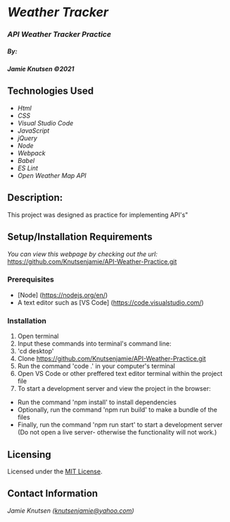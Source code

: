 # _Weather Tracker_


### _API Weather Tracker Practice_

##### By:
#####  _**Jamie Knutsen**_ _©2021_


## Technologies Used

* _Html_
* _CSS_
* _Visual Studio Code_
* _JavaScript_
* _jQuery_
* _Node_
* _Webpack_
* _Babel_
* _ES Lint_
* _Open Weather Map API_


## Description: 
This project was designed as practice for implementing API's"


## Setup/Installation Requirements
_You can view this webpage by checking out the url:_
https://github.com/Knutsenjamie/API-Weather-Practice.git

### Prerequisites
* [Node] (https://nodejs.org/en/)
* A text editor such as [VS Code] (https://code.visualstudio.com/)

### Installation
1. Open terminal
2. Input these commands into terminal's command line:
3. 'cd desktop'
4. Clone https://github.com/Knutsenjamie/API-Weather-Practice.git
5. Run the command 'code .' in your computer's terminal
6. Open VS Code or other preffered text editor terminal within the project file
7. To start a development server and view the project in the browser:
  * Run the command 'npm install' to install dependencies
  * Optionally, run the command 'npm run build' to make a bundle of the files
  * Finally, run the command 'npm run start' to start a development server (Do not open a live server- otherwise the functionality will not work.)

## Licensing

Licensed under the [MIT License](license).

## Contact Information

_Jamie Knutsen (knutsenjamie@yahoo.com)_